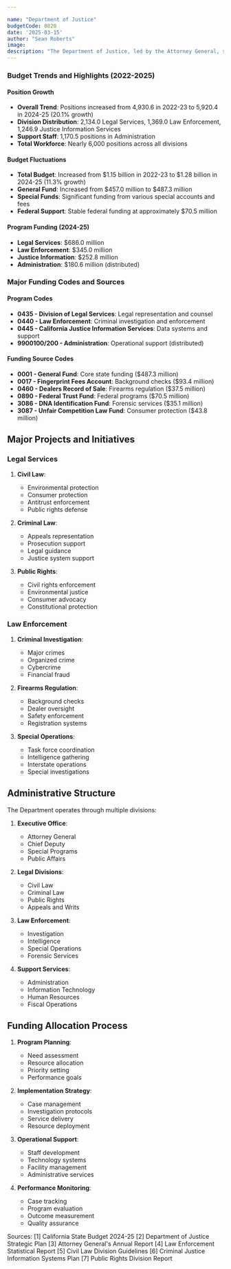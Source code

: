 ```yaml
---

name: "Department of Justice"
budgetCode: 0820
date: '2025-03-15'
author: "Sean Roberts"
image: 
description: "The Department of Justice, led by the Attorney General, serves as California's chief law enforcement agency, providing legal services, law enforcement support, and protection of public rights."
---
```


### Budget Trends and Highlights (2022-2025)

#### Position Growth
- **Overall Trend**: Positions increased from 4,930.6 in 2022-23 to 5,920.4 in 2024-25 (20.1% growth)
- **Division Distribution**: 2,134.0 Legal Services, 1,369.0 Law Enforcement, 1,246.9 Justice Information Services
- **Support Staff**: 1,170.5 positions in Administration
- **Total Workforce**: Nearly 6,000 positions across all divisions

#### Budget Fluctuations
- **Total Budget**: Increased from $1.15 billion in 2022-23 to $1.28 billion in 2024-25 (11.3% growth)
- **General Fund**: Increased from $457.0 million to $487.3 million
- **Special Funds**: Significant funding from various special accounts and fees
- **Federal Support**: Stable federal funding at approximately $70.5 million

#### Program Funding (2024-25)
- **Legal Services**: $686.0 million
- **Law Enforcement**: $345.0 million
- **Justice Information**: $252.8 million
- **Administration**: $180.6 million (distributed)

### Major Funding Codes and Sources

#### Program Codes
- **0435 - Division of Legal Services**: Legal representation and counsel
- **0440 - Law Enforcement**: Criminal investigation and enforcement
- **0445 - California Justice Information Services**: Data systems and support
- **9900100/200 - Administration**: Operational support (distributed)

#### Funding Source Codes
- **0001 - General Fund**: Core state funding ($487.3 million)
- **0017 - Fingerprint Fees Account**: Background checks ($93.4 million)
- **0460 - Dealers Record of Sale**: Firearms regulation ($37.5 million)
- **0890 - Federal Trust Fund**: Federal programs ($70.5 million)
- **3086 - DNA Identification Fund**: Forensic services ($35.1 million)
- **3087 - Unfair Competition Law Fund**: Consumer protection ($43.8 million)

## Major Projects and Initiatives

### Legal Services

1. **Civil Law**:
   - Environmental protection
   - Consumer protection
   - Antitrust enforcement
   - Public rights defense

2. **Criminal Law**:
   - Appeals representation
   - Prosecution support
   - Legal guidance
   - Justice system support

3. **Public Rights**:
   - Civil rights enforcement
   - Environmental justice
   - Consumer advocacy
   - Constitutional protection

### Law Enforcement

1. **Criminal Investigation**:
   - Major crimes
   - Organized crime
   - Cybercrime
   - Financial fraud

2. **Firearms Regulation**:
   - Background checks
   - Dealer oversight
   - Safety enforcement
   - Registration systems

3. **Special Operations**:
   - Task force coordination
   - Intelligence gathering
   - Interstate operations
   - Special investigations

## Administrative Structure

The Department operates through multiple divisions:

1. **Executive Office**:
   - Attorney General
   - Chief Deputy
   - Special Programs
   - Public Affairs

2. **Legal Divisions**:
   - Civil Law
   - Criminal Law
   - Public Rights
   - Appeals and Writs

3. **Law Enforcement**:
   - Investigation
   - Intelligence
   - Special Operations
   - Forensic Services

4. **Support Services**:
   - Administration
   - Information Technology
   - Human Resources
   - Fiscal Operations

## Funding Allocation Process

1. **Program Planning**:
   - Need assessment
   - Resource allocation
   - Priority setting
   - Performance goals

2. **Implementation Strategy**:
   - Case management
   - Investigation protocols
   - Service delivery
   - Resource deployment

3. **Operational Support**:
   - Staff development
   - Technology systems
   - Facility management
   - Administrative services

4. **Performance Monitoring**:
   - Case tracking
   - Program evaluation
   - Outcome measurement
   - Quality assurance

Sources:
[1] California State Budget 2024-25
[2] Department of Justice Strategic Plan
[3] Attorney General's Annual Report
[4] Law Enforcement Statistical Report
[5] Civil Law Division Guidelines
[6] Criminal Justice Information Systems Plan
[7] Public Rights Division Report 